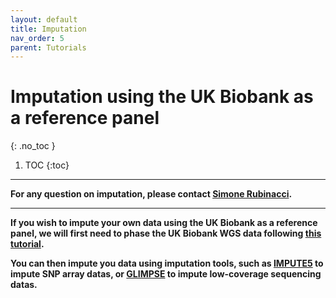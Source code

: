 ```yaml
---
layout: default
title: Imputation
nav_order: 5
parent: Tutorials
---
```

# Imputation using the UK Biobank as a reference panel
{: .no_toc }

1. TOC
{:toc}

---

**For any question on imputation, please contact [Simone Rubinacci](https://srubinacci.github.io/).** 

---
**If you wish to impute your own data using the UK Biobank as a reference panel, we will first need to phase the UK Biobank WGS data following [this tutorial](https://odelaneau.github.io/shapeit5/docs/tutorials/ukb_wgs/).**

**You can then impute you data using imputation tools, such as [IMPUTE5](https://www.dropbox.com/sh/mwnceyhir8yze2j/AADbzP6QuAFPrj0Z9_I1RSmla?dl=0) to impute SNP array datas, or [GLIMPSE](https://odelaneau.github.io/GLIMPSE/) to impute low-coverage sequencing datas.**
